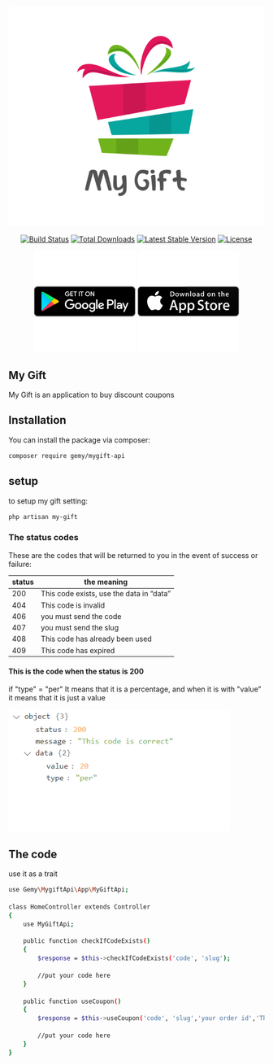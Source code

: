 <p align="center"><img src="logo.svg" alt="My gift logo"></p>

<p align="center">
<a href="https://github.com/mohamedgammal55/mygift-api/actions"><img src="https://github.com/laravel/framework/workflows/tests/badge.svg" alt="Build Status"></a>
<a href="https://packagist.org/packages/gemy/mygift-api"><img src="https://img.shields.io/packagist/dt/gemy/mygift-api" alt="Total Downloads"></a>
<a href="https://packagist.org/packages/gemy/mygift-api"><img src="https://img.shields.io/packagist/v/gemy/mygift-api" alt="Latest Stable Version"></a>
<a href="https://packagist.org/packages/gemy/mygift-api"><img src="https://img.shields.io/packagist/l/gemy/mygift-api" alt="License"></a>
</p>

<p align="center">
<a href="#!"><img src="googleplay.svg"  alt="app link on google play"></a>
<a href="#!"><img src="applestore.svg"  alt="app link on apple store"></a>
</p>

## My Gift

My Gift is an application to buy discount coupons

## Installation

You can install the package via composer:

```bash
composer require gemy/mygift-api
```

## setup

to setup my gift setting:

```bash
php artisan my-gift
```



### The status codes

These are the codes that will be returned to you in the event of success or failure:

<table style="width:100%">
<thead>
  <tr>
    <th>        status             </th>
    <th>        the meaning             </th>
  </tr>
</thead>
<tbody>
<tr>
<td>200</td>
<td>This code exists, use the data in “data”</td>
</tr>
<tr>
<td>404</td>
<td>This code is invalid</td>
</tr>
<tr>
<td>406</td>
<td>you must send the code</td>
</tr>
<tr>
<td>407</td>
<td>you must send the slug</td>
</tr>
<tr>
<td>408</td>
<td>This code has already been used</td>
</tr>
<tr>
<td>409</td>
<td>This code has expired</td>
</tr>
</tbody>
</table>


#### This is the code when the status is 200

if "type" = "per" It means that it is a percentage, and when it is with "value" it means that it is just a value

<img src="response.png" alt="my gift response">


## The code

use it as a trait

```bash
use Gemy\MygiftApi\App\MyGiftApi;

class HomeController extends Controller
{
    use MyGiftApi;

    public function checkIfCodeExists()
    {
        $response = $this->checkIfCodeExists('code', 'slug');
        
        //put your code here
    }
    
    public function useCoupon()
    {
        $response = $this->useCoupon('code', 'slug','your order id','The discount value after the calculation');
        
        //put your code here
    }
}
```
